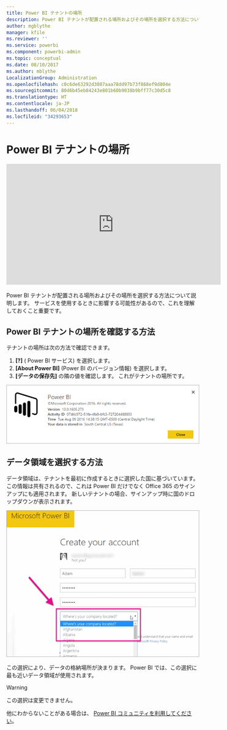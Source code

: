 ```yaml
---
title: Power BI テナントの場所
description: Power BI テナントが配置される場所およびその場所を選択する方法について説明します。 サービスを使用するときに影響する可能性があるので、これを理解しておくこと重要です。
author: mgblythe
manager: kfile
ms.reviewer: ''
ms.service: powerbi
ms.component: powerbi-admin
ms.topic: conceptual
ms.date: 08/10/2017
ms.author: mblythe
LocalizationGroup: Administration
ms.openlocfilehash: c0c6de63292d3087aaa78dd97b73f868ef9d804e
ms.sourcegitcommit: 80d6b45eb84243e801b60b9038b9bff77c30d5c8
ms.translationtype: HT
ms.contentlocale: ja-JP
ms.lasthandoff: 06/04/2018
ms.locfileid: "34293653"
---
```

# <a name="where-is-my-power-bi-tenant-located"></a>Power BI テナントの場所
<iframe width="560" height="315" src="https://www.youtube.com/embed/0fOxaHJPvdM?showinfo=0" frameborder="0" allowfullscreen></iframe>

Power BI テナントが配置される場所およびその場所を選択する方法について説明します。 サービスを使用するときに影響する可能性があるので、これを理解しておくこと重要です。

## <a name="how-to-determine-where-your-power-bi-tenant-is-located"></a>Power BI テナントの場所を確認する方法
テナントの場所は次の方法で確認できます。

1. **[?]** ( Power BI サービス) を選択します。
2. **[About Power BI]** (Power BI のバージョン情報) を選択します。
3. **[データの保存先]** の隣の値を確認します。 これがテナントの場所です。

![](media/service-admin-where-is-my-tenant-located/power-bi-data-region.png)

## <a name="how-the-data-region-is-selected"></a>データ領域を選択する方法
データ領域は、テナントを最初に作成するときに選択した国に基づいています。 この情報は共有されるので、これは Power BI だけでなく Office 365 のサインアップにも適用されます。 新しいテナントの場合、サインアップ時に国のドロップダウンが表示されます。

![](media/service-admin-where-is-my-tenant-located/sign-up-country-selection.png)

この選択により、データの格納場所が決まります。 Power BI では、この選択に最も近いデータ領域が使用されます。

> [!WARNING]
> この選択は変更できません。
> 
> 

他にわからないことがある場合は、 [Power BI コミュニティを利用してください](http://community.powerbi.com/)。

